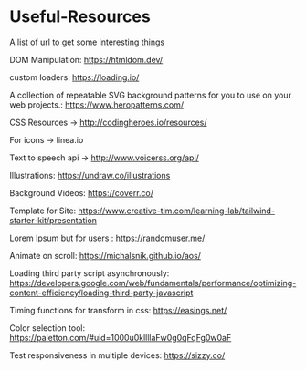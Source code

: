 # Useful-Resources
A list of url to get some interesting things

DOM Manipulation: https://htmldom.dev/

custom loaders: https://loading.io/

A collection of repeatable SVG background patterns for you to use on your web projects.: https://www.heropatterns.com/

CSS Resources -> http://codingheroes.io/resources/

For icons -> linea.io

Text to speech api -> http://www.voicerss.org/api/

Illustrations: https://undraw.co/illustrations

Background Videos: https://coverr.co/

Template for Site: https://www.creative-tim.com/learning-lab/tailwind-starter-kit/presentation

Lorem Ipsum but for users : https://randomuser.me/

Animate on scroll: https://michalsnik.github.io/aos/

Loading third party script asynchronously: https://developers.google.com/web/fundamentals/performance/optimizing-content-efficiency/loading-third-party-javascript

Timing functions for transform in css: https://easings.net/

Color selection tool: https://paletton.com/#uid=1000u0kllllaFw0g0qFqFg0w0aF

Test responsiveness in multiple devices: https://sizzy.co/
